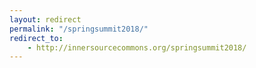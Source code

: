 ```yaml
---
layout: redirect
permalink: "/springsummit2018/"
redirect_to:
    - http://innersourcecommons.org/springsummit2018/
---
```

